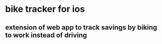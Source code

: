# bike tracker for ios

## extension of web app to track savings by biking to work instead of driving
